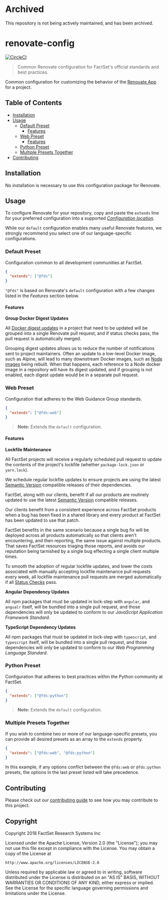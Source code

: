 # Archived

This repository is not being actively maintained, and has been archived.

# renovate-config

[![CircleCI](https://circleci.com/gh/factset/renovate-config.svg?style=svg)](https://circleci.com/gh/factset/renovate-config)

> Common Renovate configuration for FactSet's official standards and best practices.

Common configuration for customizing the behavior of the [Renovate App](https://github.com/marketplace/renovate) for a project.

## Table of Contents

<!-- START doctoc generated TOC please keep comment here to allow auto update -->
<!-- DON'T EDIT THIS SECTION, INSTEAD RE-RUN doctoc TO UPDATE -->


- [Installation](#installation)
- [Usage](#usage)
  - [Default Preset](#default-preset)
    - [Features](#features)
  - [Web Preset](#web-preset)
    - [Features](#features-1)
  - [Python Preset](#python-preset)
  - [Multiple Presets Together](#multiple-presets-together)
- [Contributing](#contributing)

<!-- END doctoc generated TOC please keep comment here to allow auto update -->

## Installation

No installation is necessary to use this configuration package for Renovate.

## Usage

To configure Renovate for your repository, copy and paste the `extends` line for your preferred configuration into a supported [_Configuration location_](https://renovateapp.com/docs/getting-started/configure-renovate#configuration-location).

While our `default` configuration enables many useful Renovate features, we strongly recommend you select one of our language-specific configurations.

### Default Preset

Configuration common to all development communities at FactSet.

```json
{
  "extends": ["@fds"]
}
```

`"@fds"` is based on Renovate's `default` configuration with a few changes listed in the _Features_ section below.

#### Features

**Group Docker Digest Updates**

All [Docker digest updates](https://renovateapp.com/docs/language-support/docker#digest-updating) in a project that need to be updated will be grouped into a single Renovate pull request, and if status checks pass, the pull request is automatically merged.

Grouping digest updates allows us to reduce the number of notifications sent to project maintainers. Often an update to a low-level Docker image, such as Alpine, will lead to many downstream Docker images, such as [Node images](https://hub.docker.com/_/node/) being rebuilt. When that happens, each reference to a Node docker image in a repository will have its digest updated, and if grouping is not enabled, each digest update would be in a separate pull request.

### Web Preset

Configuration that adheres to the Web Guidance Group standards.

```json
{
  "extends": ["@fds:web"]
}
```

> **Note:** Extends the `default` configuration.

#### Features

**Lockfile Maintenance**

All FactSet projects will receive a regularly scheduled pull request to update the contents of the project's lockfile (whether `package-lock.json` or `yarn.lock`).

We schedule regular lockfile updates to ensure projects are using the latest [Semantic Version](https://semver.org/) compatible releases of their dependencies.

FactSet, along with our clients, benefit if all our products are routinely updated to use the latest [Semantic Version](https://semver.org/) compatible releases.

Our clients benefit from a consistent experience across FactSet products when a bug has been fixed in a shared library and every product at FactSet has been updated to use that patch.

FactSet benefits in the same scenario because a single bug fix will be deployed across all products automatically so that clients aren't encountering, and then reporting, the same issue against multiple products. That saves FactSet resources triaging those reports, and avoids our reputation being tarnished by a single bug effecting a single client multiple times.

To smooth the adoption of regular lockfile updates, and lower the costs associated with manually accepting lockfile maintenance pull requests every week, all lockfile maintenance pull requests are merged automatically if all [Status Checks](https://blog.github.com/2014-12-08-see-results-from-all-pull-request-status-checks/) pass.

**Angular Dependency Updates**

All npm packages that must be updated in lock-step with `angular`, and `angualr` itself, will be bundled into a single pull request, and those dependencies will only be updated to conform to our _JavaScript Application Framework Standard_.

**TypeScript Dependency Updates**

All npm packages that must be updated in lock-step with `typescript`, and `typescript` itself, will be bundled into a single pull request, and those dependencies will only be updated to conform to our _Web Programming Language Standard_.

### Python Preset

Configuration that adheres to best practices within the Python community at FactSet.

```json
{
  "extends": ["@fds:python"]
}
```

> **Note:** Extends the `default` configuration.

### Multiple Presets Together

If you wish to combine two or more of our language-specific presets, you can provide all desired presets as an array to the `extends` property.

```json
{
  "extends": ["@fds:web", "@fds:python"]
}
```

In this example, if any options conflict between the `@fds:web` or `@fds:python` presets, the options in the last preset listed will take precedence.

## Contributing

Please check out our [contributing guide](https://github.com/factset/renovate-config/blob/master/CONTRIBUTING.md) to see how you may contribute to this project.

## Copyright

Copyright 2018 FactSet Research Systems Inc

Licensed under the Apache License, Version 2.0 (the "License");
you may not use this file except in compliance with the License.
You may obtain a copy of the License at

    http://www.apache.org/licenses/LICENSE-2.0

Unless required by applicable law or agreed to in writing, software
distributed under the License is distributed on an "AS IS" BASIS,
WITHOUT WARRANTIES OR CONDITIONS OF ANY KIND, either express or implied.
See the License for the specific language governing permissions and
limitations under the License.
